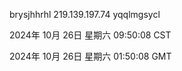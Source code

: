 brysjhhrhl 219.139.197.74 yqqlmgsycl

2024年 10月 26日 星期六 09:50:08 CST

2024年 10月 26日 星期六 01:50:08 GMT
